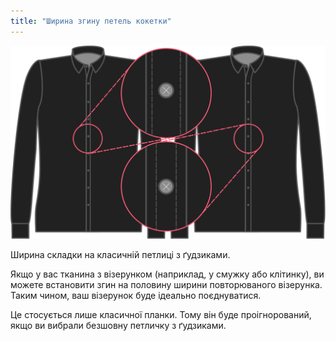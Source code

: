 ```yaml
---
title: "Ширина згину петель кокетки"
---
```


![Ширина згину петель кокетки](buttonholeplacketfoldwidth.svg)

Ширина складки на класичній петлиці з ґудзиками.

<Note>

Якщо у вас тканина з візерунком (наприклад, у смужку або клітинку), ви можете встановити згин на половину ширини повторюваного візерунка.
Таким чином, ваш візерунок буде ідеально поєднуватися.

Це стосується лише класичної планки. Тому він буде проігнорований, якщо ви вибрали безшовну петличку з ґудзиками.

</Note>




